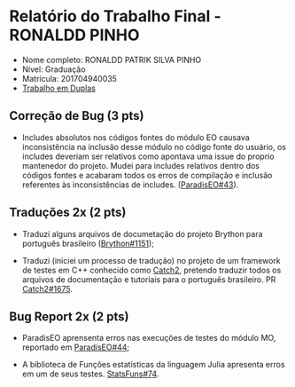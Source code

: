 # Relatório do Trabalho Final - RONALDD PINHO

* Nome completo: RONALDD PATRIK SILVA PINHO
* Nível: Graduação
* Matrícula: 201704940035
* [Trabalho em Duplas](duplas/Dupla_RONALD_WAGNER.md)

## Correção de Bug (3 pts)

* Includes absolutos nos códigos fontes do módulo EO causava inconsistência na inclusão desse módulo no código fonte do usuário, os includes deveriam ser relativos como apontava uma issue do proprio mantenedor do projeto. Mudei para includes relativos dentro dos códigos fontes e acabaram todos os erros de compilação e inclusão referentes às inconsistências de includes. ([ParadisEO#43](https://github.com/nojhan/paradiseo/pull/43)).

## Traduções 2x (2 pts)

* Traduzi alguns arquivos de documetação do projeto Brython para português brasileiro
([Brython#1151](https://github.com/brython-dev/brython/pull/1151));

* Traduzi (iniciei um processo de tradução) no projeto de um framework de testes em C++ conhecido como [Catch2](https://gihub.com/catchorg/Catch2), pretendo traduzir todos os arquivos de documentação e tutoriais para o português brasileiro. PR [Catch2#1675](https://github.com/catchorg/Catch2/pull/1679).

## Bug Report 2x (2 pts)

* ParadisEO aprensenta erros nas execuções de testes do módulo MO, reportado em [ParadisEO#44](https://github.com/nojhan/paradiseo/issues/44);

* A biblioteca de Funções estatísticas da linguagem Julia apresenta erros em um de seus testes. [StatsFuns#74](https://github.com/JuliaStats/StatsFuns.jl/issues/73).
